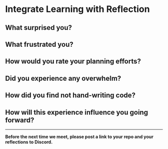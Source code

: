 # Integrate Learning with Reflection

## **What surprised you?**



## **What frustrated you?**



## **How would you rate your planning efforts?**



## **Did you experience any overwhelm?**



## **How did you find not hand-writing code?**



## **How will this experience influence you going forward?**



-----

**Before the next time we meet, please post a link to your repo and your reflections to Discord.**